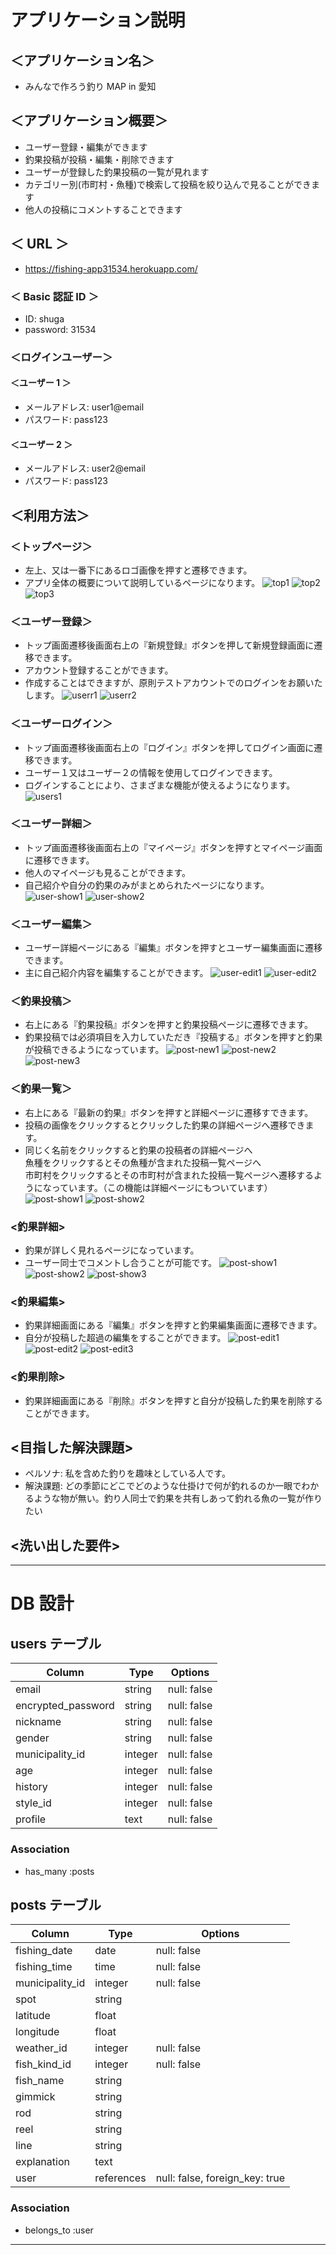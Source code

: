 # アプリケーション説明

## ＜アプリケーション名＞

- みんなで作ろう釣り MAP in 愛知

## ＜アプリケーション概要＞

- ユーザー登録・編集ができます
- 釣果投稿が投稿・編集・削除できます
- ユーザーが登録した釣果投稿の一覧が見れます
- カテゴリー別(市町村・魚種)で検索して投稿を絞り込んで見ることができます
- 他人の投稿にコメントすることできます

## ＜ URL ＞

- https://fishing-app31534.herokuapp.com/

### ＜ Basic 認証 ID ＞

- ID: shuga
- password: 31534

### ＜ログインユーザー＞

#### ＜ユーザー 1 ＞

- メールアドレス: user1@email
- パスワード: pass123

#### ＜ユーザー 2 ＞

- メールアドレス: user2@email
- パスワード: pass123

## ＜利用方法＞

### ＜トップページ＞

- 左上、又は一番下にあるロゴ画像を押すと遷移できます。
- アプリ全体の概要について説明しているページになります。
  ![top1](app/assets/images/Git/git1.png)
  ![top2](app/assets/images/Git/git1-2.png)
  ![top3](app/assets/images/Git/git1-3.png)

### ＜ユーザー登録＞

- トップ画面遷移後画面右上の『新規登録』ボタンを押して新規登録画面に遷移できます。
- アカウント登録することができます。
- 作成することはできますが、原則テストアカウントでのログインをお願いたします。
  ![userr1](app/assets/images/Git/git2.png)
  ![userr2](app/assets/images/Git/git2-2.png)

### ＜ユーザーログイン＞

- トップ画面遷移後画面右上の『ログイン』ボタンを押してログイン画面に遷移できます。
- ユーザー１又はユーザー２の情報を使用してログインできます。
- ログインすることにより、さまざまな機能が使えるようになります。
  ![users1](app/assets/images/Git/git3.png)

### ＜ユーザー詳細＞

- トップ画面遷移後画面右上の『マイページ』ボタンを押すとマイページ画面に遷移できます。
- 他人のマイページも見ることができます。
- 自己紹介や自分の釣果のみがまとめられたページになります。
  ![user-show1](app/assets/images/Git/git4.png)
  ![user-show2](app/assets/images/Git/git4-2.png)

### ＜ユーザー編集＞

- ユーザー詳細ページにある『編集』ボタンを押すとユーザー編集画面に遷移できます。
- 主に自己紹介内容を編集することができます。
  ![user-edit1](app/assets/images/Git/git5.png)
  ![user-edit2](app/assets/images/Git/git5-2.png)

### ＜釣果投稿＞

- 右上にある『釣果投稿』ボタンを押すと釣果投稿ページに遷移できます。
- 釣果投稿では必須項目を入力していただき『投稿する』ボタンを押すと釣果が投稿できるようになっています。
  ![post-new1](app/assets/images/Git/git6.png)
  ![post-new2](app/assets/images/Git/git6-2.png)
  ![post-new3](app/assets/images/Git/git6-3.png)

### ＜釣果一覧＞

- 右上にある『最新の釣果』ボタンを押すと詳細ページに遷移すできます。
- 投稿の画像をクリックするとクリックした釣果の詳細ページへ遷移できます。
- 同じく名前をクリックすると釣果の投稿者の詳細ページへ<br>魚種をクリックするとその魚種が含まれた投稿一覧ページへ<br>市町村をクリックするとその市町村が含まれた投稿一覧ページへ遷移するようになっています。（この機能は詳細ページにもついています）
  ![post-show1](app/assets/images/Git/git7.png)
  ![post-show2](app/assets/images/Git/git7-2.png)

### <釣果詳細>

- 釣果が詳しく見れるページになっています。
- ユーザー同士でコメントし合うことが可能です。
  ![post-show1](app/assets/images/Git/git8.png)
  ![post-show2](app/assets/images/Git/git8-2.png)
  ![post-show3](app/assets/images/Git/git8-3.png)

### <釣果編集>

- 釣果詳細画面にある『編集』ボタンを押すと釣果編集画面に遷移できます。
- 自分が投稿した超過の編集をすることができます。
  ![post-edit1](app/assets/images/Git/git9.png)
  ![post-edit2](app/assets/images/Git/git9-2.png)
  ![post-edit3](app/assets/images/Git/git9-3.png)

### <釣果削除>

- 釣果詳細画面にある『削除』ボタンを押すと自分が投稿した釣果を削除することができます。

## <目指した解決課題>

- ペルソナ: 私を含めた釣りを趣味としている人です。
- 解決課題: どの季節にどこでどのような仕掛けで何が釣れるのか一眼でわかるような物が無い。釣り人同士で釣果を共有しあって釣れる魚の一覧が作りたい

## <洗い出した要件>

---

# DB 設計

## users テーブル

| Column             | Type    | Options     |
| ------------------ | ------- | ----------- |
| email              | string  | null: false |
| encrypted_password | string  | null: false |
| nickname           | string  | null: false |
| gender             | string  | null: false |
| municipality_id    | integer | null: false |
| age                | integer | null: false |
| history            | integer | null: false |
| style_id           | integer | null: false |
| profile            | text    | null: false |

### Association

- has_many :posts

## posts テーブル

| Column          | Type       | Options                        |
| --------------- | ---------- | ------------------------------ |
| fishing_date    | date       | null: false                    |
| fishing_time    | time       | null: false                    |
| municipality_id | integer    | null: false                    |
| spot            | string     |                                |
| latitude        | float      |                                |
| longitude       | float      |                                |
| weather_id      | integer    | null: false                    |
| fish_kind_id    | integer    | null: false                    |
| fish_name       | string     |                                |
| gimmick         | string     |                                |
| rod             | string     |                                |
| reel            | string     |                                |
| line            | string     |                                |
| explanation     | text       |                                |
| user            | references | null: false, foreign_key: true |

### Association

- belongs_to :user

---
